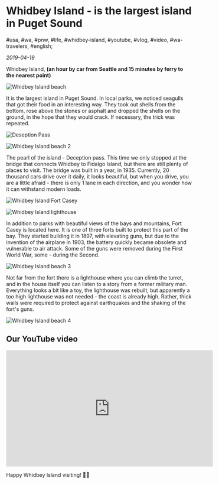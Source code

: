 # Whidbey Island - is the largest island in Puget Sound

#usa, #wa, #pnw, #life, #whidbey-island, #youtube, #vlog, #video, #wa-travelers, #english;

_2019-04-19_

Whidbey Island, **(an hour by car from Seattle and 15 minutes by ferry to the nearest point)**

![Whidbey Island beach](/images/whidbey-island-is-the-largest-island-in-puget-sound/1.jpg "Whidbey Island beach")

It is the largest island in Puget Sound. In local parks, we noticed seagulls that got their food in an interesting way. They took out shells from the bottom, rose above the stones or asphalt and dropped the shells on the ground, in the hope that they would crack. If necessary, the trick was repeated.

![Deseption Pass](/images/whidbey-island-is-the-largest-island-in-puget-sound/2.jpg "Deseption Pass")

![Whidbey Island beach 2](/images/whidbey-island-is-the-largest-island-in-puget-sound/3.jpg "Whidbey Island beach 2")

The pearl of the island - Deception pass. This time we only stopped at the bridge that connects Whidbey to Fidalgo Island, but there are still plenty of places to visit. The bridge was built in a year, in 1935. Currently, 20 thousand cars drive over it daily, it looks beautiful, but when you drive, you are a little afraid - there is only 1 lane in each direction, and you wonder how it can withstand modern loads.

![Whidbey Island Fort Casey](/images/whidbey-island-is-the-largest-island-in-puget-sound/4.jpg "Whidbey Island Fort Casey")

![Whidbey Island lighthouse](/images/whidbey-island-is-the-largest-island-in-puget-sound/5.jpg "Whidbey Island lighthouse")

In addition to parks with beautiful views of the bays and mountains, Fort Casey is located here. It is one of three forts built to protect this part of the bay. They started building it in 1897, with elevating guns, but due to the invention of the airplane in 1903, the battery quickly became obsolete and vulnerable to air attack. Some of the guns were removed during the First World War, some - during the Second.

![Whidbey Island beach 3](/images/whidbey-island-is-the-largest-island-in-puget-sound/6.jpg "Whidbey Island beach 3")

Not far from the fort there is a lighthouse where you can climb the turret, and in the house itself you can listen to a story from a former military man. Everything looks a bit like a toy, the lighthouse was rebuilt, but apparently a too high lighthouse was not needed - the coast is already high. Rather, thick walls were required to protect against earthquakes and the shaking of the fort's guns.

![Whidbey Island beach 4](/images/whidbey-island-is-the-largest-island-in-puget-sound/7.jpg "Whidbey Island beach 4")

## Our YouTube video

<div class="responsive-iframe">
<iframe width="560" height="315" src="https://www.youtube.com/embed/uMBooFhyy2U" title="YouTube video player" frameborder="0" allow="accelerometer; autoplay; clipboard-write; encrypted-media; gyroscope; picture-in-picture" allowfullscreen></iframe>
</div>

Happy Whidbey Island visiting! ✌🏼
